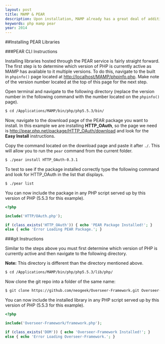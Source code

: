 ```yaml
---
layout: post
title: MAMP & PEAR
description: Upon installation, MAMP already has a great deal of additional packages available to you. Besides the obvious Apache, PHP and MySQL components, MAMP also comes with Freetype, curl and gd pre-installed. The default MAMP installation can also be extended to include other components. PEAR is a distribution system for PHP libraries such as HTTP_OAuth, an implementation of the OAuth 1.0a spec.
keywords: php mamp pear
year: 2014
---
```


##Installing PEAR Libraries

###PEAR CLI Instructions

Installing libraries hosted through the PEAR service is fairly straight forward. The first step is to determine which version of PHP is currently active as MAMP has available to it multiple versions. To do this, navigate to the built in `phpinfo()` page located at <http://localhost/MAMP/phpinfo.php>. Make note of the version number located at the top of this page for the next step.

Open terminal and navigate to the following directory (replace the version number in the following command with the number located on the `phpinfo()` page).

```bash
$ cd /Applications/MAMP/bin/php/php5.5.3/bin/
```

Now, navigate to the download page of the PEAR package you want to install. In this example we are installing **HTTP_OAuth**, so the page we need is <http://pear.php.net/package/HTTP_OAuth/download> and look for the **Easy Install** instructions.

Copy the command located on the download page and paste it after `./`. This will allow you to run the `pear` command from the current folder.

```bash
$ ./pear install HTTP_OAuth-0.3.1
```

To test to see if the package installed correctly type the following command and look for HTTP_OAuth in the list that displays.

```bash
$ ./pear list
```

You can now include the package in any PHP script served up by this version of PHP (5.5.3 for this example).

```php
<?php

include('HTTP/OAuth.php');

if (class_exists('HTTP_OAuth')) { echo 'PEAR Package Installed!'; }
else { echo 'Error Loading PEAR Package.'; }
```

###git Instructions

Similar to the steps above you must first determine which version of PHP is currently active and then navigate to the following directory.

**Note:** This directory is different than the directory mentioned above.

```bash
$ cd /Applications/MAMP/bin/php/php5.5.3/lib/php/
```

Now clone the git repo into a folder of the same name:

```bash
$ git clone https://github.com/neogeek/Overseer-Framework.git Overseer-Framework
```

You can now include the installed library in any PHP script served up by this version of PHP (5.5.3 for this example).

```php
<?php

include('Overseer-Framework/framework.php');

if (class_exists('DOM')) { echo 'Overseer-Framework Installed!'; }
else { echo 'Error Loading Overseer-Framework.'; }
```

